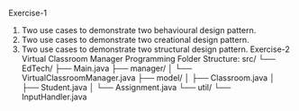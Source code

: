 Exercise-1
   1. Two use cases to demonstrate two behavioural design pattern.
   2. Two use cases to demonstrate two creational design pattern. 
   3. Two use cases to demonstrate two structural design pattern.
Exercise-2
     Virtual Classroom Manager Programming
Folder Structure:
src/
 └── EdTech/
      ├── Main.java
      ├── manager/
      │    └── VirtualClassroomManager.java
      ├── model/
      │    ├── Classroom.java
      │    ├── Student.java
      │    └── Assignment.java
      └── util/
           └── InputHandler.java
